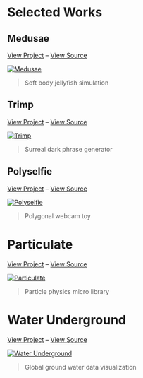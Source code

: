 # Selected Works



## Medusae

[View Project](https://jayweeks.com/medusae/) – [View Source](https://github.com/jpweeks/particulate-medusae/)

[![Medusae](https://c1.staticflickr.com/5/4275/34492493610_07a44fd046_h.jpg)](https://jayweeks.com/medusae/)

> Soft body jellyfish simulation



## Trimp

[View Project](https://jayweeks.com/trimp/) – [View Source](https://github.com/jpweeks/dinild-trimp/)

[![Trimp](https://c1.staticflickr.com/5/4227/34068315343_afdaa2a7e5_h.jpg)](https://jayweeks.com/trimp/)

> Surreal dark phrase generator



## Polyselfie

[View Project](https://jayweeks.com/polyselfie/) – [View Source](https://github.com/jpweeks/polyselfie/)

[![Polyselfie](https://c1.staticflickr.com/5/4227/34492490960_71fbaa83ee_h.jpg)](https://jayweeks.com/polyselfie/)

> Polygonal webcam toy



# Particulate

[View Project](https://particulatejs.org) – [View Source](https://github.com/jpweeks/particulate-js/)

[![Particulate](https://c1.staticflickr.com/5/4245/34068319963_c930875583_h.jpg)](https://particulatejs.org)

> Particle physics micro library



# Water Underground

[View Project](https://jayweeks.com/water-underground/) – [View Source](https://github.com/jpweeks/water-underground/)

[![Water Underground](https://c1.staticflickr.com/5/4251/34492486650_02c3a1a80b_h.jpg)](https://jayweeks.com/water-underground/)

> Global ground water data visualization

